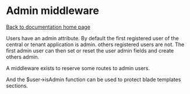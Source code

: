 # Admin middleware

[Back to documentation home page](../../README.md)

Users have an admin attribute. By default the first registered user of the central or tenant application is admin. others registered users are not. The first admin user can then set or reset the user admin fields and create others admin.

A middleware exists to reserve some routes to admin users.

And the $user->isAdmin function can be used to protect blade templates sections. 